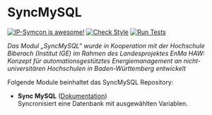 # SyncMySQL

[![IP-Symcon is awesome!](https://img.shields.io/badge/IP--Symcon-5.5-blue.svg)](https://www.symcon.de)
[![Check Style](https://github.com/symcon/syncMySQL/workflows/Check%20Style/badge.svg)](https://github.com/symcon/syncMySQL/actions)
[![Run Tests](https://github.com/symcon/syncMySQL/workflows/Run%20Tests/badge.svg)](https://github.com/symcon/syncMySQL/actions)

_Das Modul „SyncMySQL“ wurde in Kooperation mit der Hochschule Biberach (Institut IGE) im Rahmen des Landesprojektes EnMa HAW: Konzept für automationsgestütztes Energiemanagement an nicht-universitären Hochschulen in Baden-Württemberg entwickelt_

Folgende Module beinhaltet das SyncMySQL Repository:

- __Sync MySQL__ ([Dokumentation](Sync%20MySQL))  
	Syncronisiert eine Datenbank mit ausgewählten Variablen.